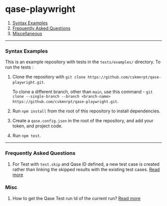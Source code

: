 # qase-playwright

1. [Syntax Examples](https://github.com/cskmnrpt/qase-playwright/tree/main/tests/examples)
2. [Frequently Asked Questions](#frequently-asked-questions)
3. [Miscellaneous](#misc)


---

### Syntax Examples
This is an example repository with tests in the `tests/examples/` directory. To run the tests :

1. Clone the repository with `git clone https://github.com/cskmnrpt/qase-playwright.git`.

   To clone a different branch, other than `main`, use this command - 
   `git clone --single-branch --branch <branch-name> https://github.com/cskmnrpt/qase-playwright.git`.

2. Run `npm install` from the root of this repository to install dependencies.

3. Create a `qase.config.json` in the root of the repository, and add your token, and project code.

4. Run `npm test`.


---
### Frequently Asked Questions
1. For Test with `test.skip` and Qase ID defined, a new test case is created rather than linking the skipped results with the existing test cases. [Read more](./FAQ/test.skip-creates-new-test-case.md)

### Misc
1. How to get the Qase Test run Id of the current run? [Read more](./FAQ/fetch-test-run-id-of-ongoing-run.md)

